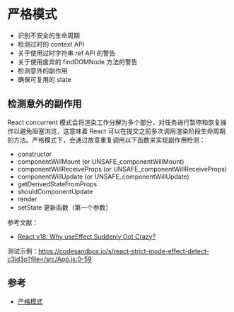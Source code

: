 # 严格模式

- 识别不安全的生命周期
- 检测过时的 context API
- 关于使用过时字符串 ref API 的警告
- 关于使用废弃的 findDOMNode 方法的警告
- 检测意外的副作用
- 确保可复用的 state

## 检测意外的副作用

React concurrent 模式会将渲染工作分解为多个部分，对任务进行暂停和恢复操作以避免阻塞浏览，这意味着 React 可以在提交之前多次调用渲染阶段生命周期的方法。严格模式下，会通过故意重复调用以下函数来实现副作用检测：

- constructor
- componentWillMount (or UNSAFE_componentWillMount)
- componentWillReceiveProps (or UNSAFE_componentWillReceiveProps)
- componentWillUpdate (or UNSAFE_componentWillUpdate)
- getDerivedStateFromProps
- shouldComponentUpdate
- render
- setState 更新函数（第一个参数）

参考文献：

- [React v18: Why useEffect Suddenly Got Crazy?](https://betterprogramming.pub/react-v18-why-useeffect-suddenly-go-crazy-db1b42eb2730)

测试示例：https://codesandbox.io/s/react-strict-mode-effect-detect-c3jd3p?file=/src/App.js:0-59

## 参考

- [严格模式](https://zh-hans.reactjs.org/docs/strict-mode.html)
